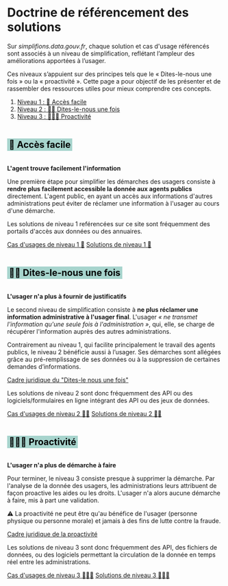 # Doctrine de référencement des solutions

<div class="fr-grid-row fr-grid-row--gutters">
<div class="fr-col-12 fr-col-lg-8">
<p class="fr-text--lead">Sur <i>simplifions.data.gouv.fr</i>, chaque solution et cas d'usage référencés sont associés à un niveau de simplification, reflétant l’ampleur des améliorations apportées à l’usager.</p>
<p class="fr-mb-4w"> Ces niveaux s’appuient sur des principes tels que le « Dites-le-nous une fois » ou la « proactivité ». Cette page a pour objectif de les présenter et de rassembler des ressources utiles pour mieux comprendre ces concepts.
</p>
</div>

<div class="fr-col-12 fr-col-lg-4">
<nav class="fr-summary" role="navigation" aria-labelledby="fr-summary-title">
  <ol>
      <li>
          <a class="fr-summary__link" id="summary-link-2" href="#niveau-1-acces-facile">Niveau 1 : 💠 Accès facile</a>
      </li>
      <li>
          <a class="fr-summary__link" id="summary-link-2" href="#niveau-2-dlnuf">Niveau 2 : 💠💠 Dites-le-nous une fois</a>
      </li>
      <li>
          <a class="fr-summary__link" id="summary-link-2" href="#niveau-3-proactivite">Niveau 3 : 💠💠💠 Proactivité</a>
      </li>
  </ol>
</nav>
</div>
</div>

<h2 id="niveau-1-acces-facile" class="fr-h2 fr-my-0w" style="color: black; background-color: rgb(167, 212, 205); padding: 2px 4px; display: inline-block;">💠 Accès facile</h2>

<p class="fr-text--lead"><b>L'agent trouve facilement l'information</b></p>

Une première étape pour simplifier les démarches des usagers consiste à **rendre plus facilement accessible la donnée aux agents publics** directement. L'agent public, en ayant un accès aux informations d'autres administrations peut éviter de réclamer une information à l'usager au cours d'une démarche.

Les solutions de niveau 1 reférencées sur ce site sont fréquemment des portails d'accès aux données ou des annuaires.

<a class="fr-btn" href="/cas-d-usages?tags=spf-simplification-acces-facile">Cas d'usages de niveau 1 💠</a> <a class="fr-ml-1w fr-btn fr-btn fr-btn--secondary" href="/solutions?tags=spf-simplification-acces-facile"> Solutions de niveau 1 💠</a>

<h2 id="niveau-2-dlnuf" class="fr-h2 fr-my-0w" style="color: black; background-color: rgb(167, 212, 205); padding: 2px 4px; display: inline-block;">💠💠 Dites-le-nous une fois</h2>

<p class="fr-text--lead"><b>L'usager n'a plus à fournir de justificatifs</b></p>

Le second niveau de simplification consiste à **ne plus réclamer une information administrative à l'usager final**. L'usager _« ne transmet l'information qu'une seule fois à l'administration »_, qui, elle, se charge de récupérer l'information auprès des autres administrations.

Contrairement au niveau 1, qui facilite principalement le travail des agents publics, le niveau 2 bénéficie aussi à l’usager. Ses démarches sont allégées grâce au pré-remplissage de ses données ou à la suppression de certaines demandes d’informations.

<a class="fr-link fr-icon-arrow-right-line fr-link--icon-right" href="/todo">Cadre juridique du "Dites-le nous une fois"</a>

Les solutions de niveau 2 sont donc fréquemment des API ou des logiciels/formulaires en ligne intégrant des API ou des jeux de données.

<a class="fr-btn" href="/cas-d-usages?tags=spf-simplification-dlnuf">Cas d'usages de niveau 2 💠💠</a> <a class="fr-ml-1w fr-btn fr-btn fr-btn--secondary" href="/solutions?tags=spf-simplification-dlnuf">Solutions de niveau 2 💠💠</a>

<h2 id="niveau-3-proactivite" class="fr-h2 fr-my-0w" style="color: black; background-color: rgb(167, 212, 205); padding: 2px 4px; display: inline-block;">💠💠💠 Proactivité</h2>

<p class="fr-text--lead"><b>L'usager n'a plus de démarche à faire</b></p>

Pour terminer, le niveau 3 consiste presque à supprimer la démarche. Par l'analyse de la donnée des usagers, les administrations leurs attribuent de façon proactive les aides ou les droits. L'usager n'a alors aucune démarche à faire, mis à part une validation.

 <div class="fr-highlight fr-highlight--brown-caramel fr-my-4w">
    <p>⚠️ La proactivité ne peut être qu'au bénéfice de l'usager (personne physique ou personne morale) et jamais à des fins de lutte contre la fraude.</p>
</div>

<a class="fr-link fr-icon-arrow-right-line fr-link--icon-right" href="/todo">Cadre juridique de la proactivité</a>

Les solutions de niveau 3 sont donc fréquemment des API, des fichiers de données, ou des logiciels permettant la circulation de la donnée en temps réel entre les administrations.

<a class="fr-btn" href="/cas-d-usages?tags=spf-simplification-proactivite">Cas d'usages de niveau 3 💠💠💠</a> <a class="fr-ml-1w fr-btn fr-btn fr-btn--secondary" href="/solutions?tags=spf-simplification-proactivite">Solutions de niveau 3 💠💠💠</a>
